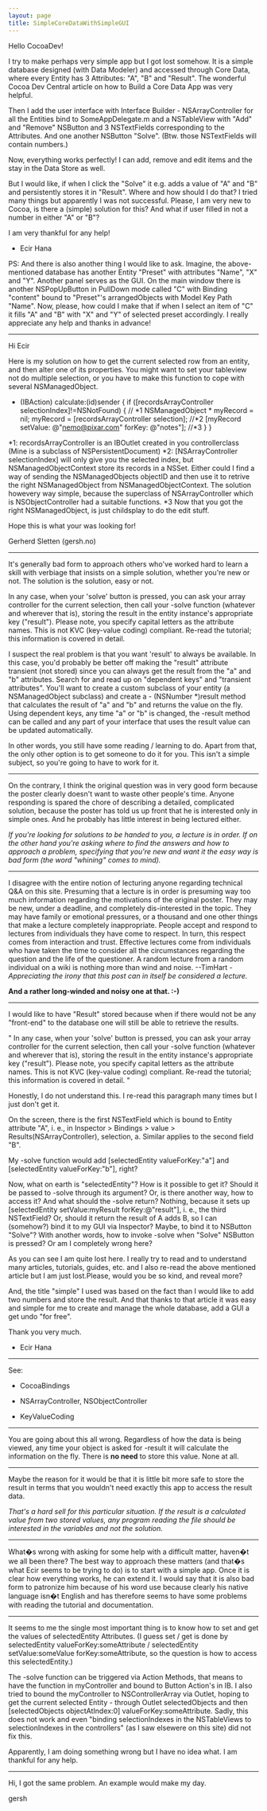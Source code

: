 ```yaml
---
layout: page
title: SimpleCoreDataWithSimpleGUI
---
```




Hello CocoaDev!

I try to make perhaps very simple app but I got lost somehow.
It is a simple database designed (with Data Modeler) and accessed through Core Data, where every Entity has 3 Attributes: "A", "B" and "Result". The wonderful Cocoa Dev Central article on how to Build a Core Data App was very helpful.

Then I add the user interface with Interface Builder - NSArrayController for all the Entities bind to SomeAppDelegate.m and a NSTableView with "Add" and "Remove" NSButton and 3 NSTextFields corresponding to the Attributes. And one another NSButton "Solve". (Btw. those NSTextFields will contain numbers.)

Now, everything works perfectly! I can add, remove and edit items and the stay in the Data Store as well.

But I would like, if when I click the "Solve" it e.g. adds a value of "A" and "B" and persistently stores it in "Result". Where and how should I do that? I tried many things but apparently I was not successful. 
Please, I am very new to Cocoa, is there a (simple) solution for this? And what if user filled in not a number in either "A" or "B"?

I am very thankful for any help!

- Ecir Hana

PS: And there is also another thing I would like to ask. Imagine, the above-mentioned database has another Entity "Preset" with attributes "Name", "X" and "Y". Another panel serves as the GUI. On the main window there is another NSPopUpButton in PullDown mode called "C" with Binding "content" bound to "Preset"'s arrangedObjects with Model Key Path "Name". Now, please, how could I make that if when I select an item of "C" it fills "A" and "B" with "X" and "Y" of selected preset accordingly.
I really appreciate any help and thanks in advance!

----

Hi Ecir

Here is my solution on how to get the current selected row from an entity, and then alter one of its properties. You might want to set your tableview not do multiple selection, or you have to make this function to cope with several NSManagedObject.

    
- (IBAction) calculate:(id)sender {
if ([recordsArrayController selectionIndex]!=NSNotFound) { // *1
	NSManagedObject * myRecord  = nil;
	myRecord = [recordsArrayController selection]; //*2
	[myRecord setValue: @"nemo@pixar.com" forKey: @"notes"]; //*3
}
}


*1: recordsArrayController is an IBOutlet created in you controllerclass (Mine is a subclass of NSPersistentDocument)
*2: [NSArrayController selectionIndex] will only give you the selected index, but NSManagedObjectContext store its records in a NSSet. Either could I find a way of sending the NSManagedObjects objectID and then use it to retrive the right NSManagedObject from NSManagedObjectContext. The solution howevery way simple, because the superclass of NSArrayController which is NSObjectController had a suitable functions. 
*3 Now that you got the right NSManagedObject, is just childsplay to do the edit stuff.

Hope this is what your was looking for!

Gerherd Sletten (gersh.no)

----

It's generally bad form to approach others who've worked hard to learn a skill with verbiage that insists on a simple solution, whether you're new or not. The solution is the solution, easy or not.

In any case, when your 'solve' button is pressed, you can ask your array controller for the current selection, then call your -solve function (whatever and wherever that is), storing the result in the entity instance's appropriate key ("result"). Please note, you specify capital letters as the attribute names. This is not KVC (key-value coding) compliant. Re-read the tutorial; this information is covered in detail.

I suspect the real problem is that you want 'result' to always be available. In this  case, you'd probably be better off making the "result" attribute transient (not stored) since you can always get the result from the "a" and "b" attributes. Search for and read up on "dependent keys" and "transient attributes". You'll want to create a custom subclass of your entity (a NSManagedObject subclass) and create a     - (NSNumber *)result method that calculates the result of "a" and "b" and returns the value on the fly. Using dependent keys, any time "a" or "b" is changed, the -result method can be called and any part of your interface that uses the result value can be updated automatically. 

In other words, you still have some reading / learning to do. Apart from that, the only other option is to get someone to do it for you. This isn't a simple subject, so you're going to have to work for it.

----

On the contrary, I think the original question was in very good form because the poster clearly doesn't want to waste other people's time. Anyone responding is spared the chore of describing a detailed, complicated solution, because the poster has told us up front that he is interested only in simple ones. And he probably has little interest in being lectured either. 

*If you're looking for solutions to be handed to you, a lecture is in order. If on the other hand you're asking where to find the answers and how to approach a problem, specifying that you're new and want it the easy way is bad form (the word "whining" comes to mind).*

----
I disagree with the entire notion of lecturing anyone regarding technical Q&A on this site. Presuming that a lecture is in order is presuming way too much information regarding the motivations of the original poster. They may be new, under a deadline, and completely dis-interested in the topic. They may have family or emotional pressures, or a thousand and one other things that make a lecture completely inappropriate. People accept and respond to lectures from individuals they have come to respect. In turn, this respect comes from interaction and trust. Effective lectures come from individuals who have taken the time to consider all the circumstances regarding the question and the life of the questioner. A random lecture from a random individual on a wiki is nothing more than wind and noise.
--TimHart - *Appreciating the irony that this post can in itself be considered a lecture.*

**And a rather long-winded and noisy one at that. :-)**

----

I would like to have "Result" stored because when if there would not be any "front-end" to the database one will still be able to retrieve the results.

"
In any case, when your 'solve' button is pressed, you can ask your array controller for the current selection, then call your -solve function (whatever and wherever that is), storing the result in the entity instance's appropriate key ("result"). Please note, you specify capital letters as the attribute names. This is not KVC (key-value coding) compliant. Re-read the tutorial; this information is covered in detail.
"

Honestly, I do not understand this. I re-read this paragraph many times but I just don't get it.

On the screen, there is the first NSTextField which is bound to Entity attribute "A", i. e., in Inspector > Bindings > value > Results(NSArrayController), selection, a. Similar applies to the second field "B". 

My -solve function would add [selectedEntity valueForKey:"a"] and [selectedEntity valueForKey:"b"], right?

Now, what on earth is "selectedEntity"? How is it possible to get it? Should it be passed to -solve through its argument? Or, is there another way, how to access it? And what should the -solve return? Nothing, because it sets up [selectedEntity setValue:myResult forKey:@"result"], i. e., the third NSTextField? Or, should it return the result of A adds B, so I can (somehow?) bind it to my GUI via Inspector? Maybe, to bind it to NSButton "Solve"? With another words, how to invoke -solve when "Solve" NSButton is pressed? Or am I completely wrong here?

As you can see I am quite lost here. I really try to read and to understand many articles, tutorials, guides, etc. and I also re-read the above mentioned article but I am just lost.Please, would you be so kind, and reveal more?

And, the title "simple" I used was based on the fact than I would like to add two numbers and store the result. And that thanks to that article it was easy and simple for me to create and manage the whole database, add a GUI a get undo "for free".

Thank you very much.

- Ecir Hana

----

See:

- CocoaBindings

- NSArrayController, NSObjectController

- KeyValueCoding

----

You are going about this all wrong. Regardless of how the data is being viewed, any time your object is asked for -result it will calculate the information on the fly. There is **no need** to store this value. None at all.

----

Maybe the reason for it would be that it is little bit more safe to store the result in terms that you wouldn't need exactly this app to access the result data.

*That's a hard sell for this particular situation. If the result is a calculated value from two stored values, any program reading the file *should* be interested in the variables and not the solution.*

----
What�s wrong with asking for some help with a difficult matter, haven�t we all been there? The best way to approach these matters (and that�s what Ecir seems to be trying to do) is to start with a simple app. Once it is clear how everything works, he can extend it. I would say that it is also bad form to patronize him because of his word use because clearly his native language isn�t English and has therefore seems to have some problems with reading the tutorial and documentation.

----

It seems to me the single most important thing is to know how to set and get the values of selectedEntity Attributes.
(I guess set / get is done by selectedEntity valueForKey:someAttribute / selectedEntity setValue:someValue forKey:someAttribute, so the question is how to access this selectedEntity.)

The -solve function can be triggered via Action Methods, that means to have the function in myController and bound to Button Action's in IB. I also tried to bound the myController to NSControllerArray via Outlet, hoping to get the current selected Entity - through Outlet selectedObjects and then [selectedObjects objectAtIndex:0] valueForKey:someAttribute. Sadly, this does not work and even "binding selectionIndexes in the NSTableViews to selectionIndexes in the controllers" (as I saw elsewere on this site) did not  fix this.

Apparently, I am doing something wrong but I have no idea what. I am thankful for any help.

----

Hi, I got the same problem. An example would make my day.

gersh


